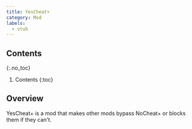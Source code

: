```yaml
---
title: YesCheat+
category: Mod
labels:
  - stub
---
```

## Contents
{:.no_toc}
1. Contents
{:toc}

## Overview
YesCheat+ is a mod that makes other mods bypass NoCheat+ or blocks them if they can't.
